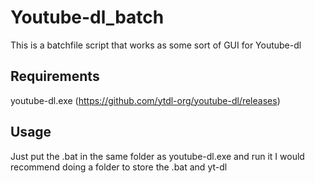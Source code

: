 # Youtube-dl_batch
This is a batchfile script that works as some sort of GUI for Youtube-dl

## Requirements

youtube-dl.exe (https://github.com/ytdl-org/youtube-dl/releases)

## Usage

Just put the .bat in the same folder as youtube-dl.exe and run it
I would recommend doing a folder to store the .bat and yt-dl
